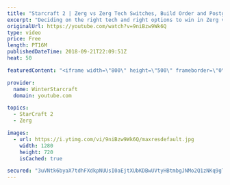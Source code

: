 ```yaml
---
title: "Starcraft 2 | Zerg vs Zerg Tech Switches, Build Order and Postgame Breakdown"
excerpt: "Deciding on the right tech and right options to win in Zerg vs Zerg.  Watch the stream - https://www.twitch.tv/wintergaming Tweeter - https://www.twitter.com/starcraftwinter Patreon - https://www.patreon.com/wintergaming"
originalUrl: https://youtube.com/watch?v=9niBzw9Wk6Q
type: video
price: Free
length: PT16M
publishedDateTime: 2018-09-21T22:09:51Z
heat: 50

featuredContent: "<iframe width=\"800\" height=\"500\" frameborder=\"0\" src=\"https://www.youtube.com/embed/9niBzw9Wk6Q\" allow=\"accelerometer; autoplay; encrypted-media; gyroscope; picture-in-picture\" allowfullscreen></iframe>"

provider:
  name: WinterStarcraft
  domain: youtube.com

topics:
  - StarCraft 2
  - Zerg

images:
  - url: https://i.ytimg.com/vi/9niBzw9Wk6Q/maxresdefault.jpg
    width: 1280
    height: 720
    isCached: true

secured: "3uVNtk6byaX7tdhFXdkpNUUsI0aEjtXUbKDBwUVtyHBtmbgJNMo2Q1zNKq9gTYE1j7kXzabiy1UqYmnI99Jh2miGeSnNG4bJZSrln78sf3ajCqkvwfW0UoUfiQLsIyXrsLAimMyptHPAVIIaGYaJVsXSkkvezg+3U+WPl1eF5HKrAk+R/OJR6X4nEK8alfciR8GCYx0AUsC2THX2ef3Mgrbo77PHhvcv93wfXpFagrXRdaYTpsSu0uq5AbWZRB1yWJoPZgQlka+ODSClFUWwIzrIfqaAKkY263LzXCIr7QRb9ApHVI3/WfzzboBLe7+Rv87WxpMQNOMc1iupApJN9ffwB1sXW31NBTPuH70wW4sSRNdGZA/spiYk24Q0rHYYZyzAZvNbZL4tmEMimZS+6iQc12/F8ap5vCk6ywyuGmw=;BpoeLuWjiU5ojtg9kEprXQ=="
---
```


